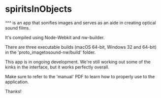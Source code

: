 # spiritsInObjects
^^^ is an app that sonifies images and serves as an aide in creating optical sound films.

It's compiled using Node-Webkit and nw-builder.

There are three executable builds (macOS 64-bit, Windows 32 and 64-bit) in the 'proto_imagetosound-nw/build' folder.

This app is in ongoing development. We're still working out some of the kinks in the interface, but it works perfectly overall.

Make sure to refer to the 'manual' PDF to learn how to properly use to the application.

Thanks!
